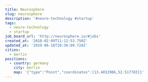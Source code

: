 ```yaml
---
title: Neurosphere
slug: neurosphere
description: '#neuro-technology #startup'
tags:
  - neuro-technology
  - startup
job_board_url: 'http://neurosphere.io/#jobs'
created_at: '2018-02-09T11:12:53.750Z'
updated_at: '2019-06-16T10:36:09.724Z'
cities:
  - berlin
positions:
  - country: germany
    city: berlin
    map: '{"type":"Point","coordinates":[13.4032986,52.517783]}'
---
```


